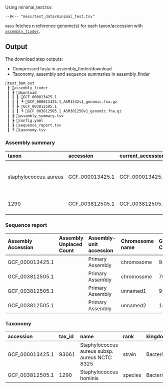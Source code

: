 

Using minimal_test.tsv:
``` title="minimal_test.tsv"
--8<-- "mess/test_data/minimal_test.tsv"
```

`mess` fetches n reference genome(s) for each taxon/accession with [`assembly_finder`](https://github.com/metagenlab/assembly_finder).

## Output

The download step outputs:

* Compressed fasta in assembly_finder/download
* Taxonomy, assembly and sequence summaries in assembly_finder

```sh hl_lines="3-8 10-11"
📂test_bam_out
 ┣ 📂assembly_finder
 ┃ ┣ 📂download
 ┃ ┃ ┣ 📂GCF_000013425.1
 ┃ ┃ ┃ ┗ 📜GCF_000013425.1_ASM1342v1_genomic.fna.gz
 ┃ ┃ ┣ 📂GCF_003812505.1
 ┃ ┃ ┃ ┗ 📜GCF_003812505.1_ASM381250v1_genomic.fna.gz
 ┃ ┣ 📜assembly_summary.tsv
 ┃ ┣ 📜config.yaml
 ┃ ┣ 📜sequence_report.tsv
 ┃ ┗ 📜taxonomy.tsv
```
### Assembly summary

| taxon                 | accession       | current_accession | paired_accession | source_database        | annotation_info.name                | annotation_info.provider | annotation_info.release_date | annotation_info.stats.gene_counts.non_coding | annotation_info.stats.gene_counts.protein_coding | annotation_info.stats.gene_counts.pseudogene | annotation_info.stats.gene_counts.total | assembly_level  | assembly_name | assembly_status | assembly_type | bioproject_accession | biosample.accession | biosample.bioprojects          | biosample.description.organism_name           | biosample.description.tax_id | biosample.description.title                                              | biosample.last_updated  | biosample.models | biosample.owner.name            | biosample.package | biosample.publication_date | biosample.status.status | biosample.status.when   | biosample.submission_date | paired_assembly.accession | paired_assembly.annotation_name                                       | paired_assembly.status | refseq_category       | release_date | submitter                                     | contig_l50 | contig_n50 | gc_count | gc_percent | number_of_component_sequences | number_of_contigs | number_of_scaffolds | scaffold_l50 | scaffold_n50 | total_number_of_chromosomes | total_sequence_length | total_ungapped_length | average_nucleotide_identity.best_ani_match.ani | average_nucleotide_identity.best_ani_match.assembly | average_nucleotide_identity.best_ani_match.assembly_coverage | average_nucleotide_identity.best_ani_match.category | average_nucleotide_identity.best_ani_match.organism_name | average_nucleotide_identity.best_ani_match.type_assembly_coverage | average_nucleotide_identity.category | average_nucleotide_identity.comment | average_nucleotide_identity.match_status | average_nucleotide_identity.submitted_ani_match.ani | average_nucleotide_identity.submitted_ani_match.assembly | average_nucleotide_identity.submitted_ani_match.assembly_coverage | average_nucleotide_identity.submitted_ani_match.category | average_nucleotide_identity.submitted_ani_match.organism_name | average_nucleotide_identity.submitted_ani_match.type_assembly_coverage | average_nucleotide_identity.submitted_organism | average_nucleotide_identity.submitted_species | average_nucleotide_identity.taxonomy_check_status | checkm_info.checkm_marker_set | checkm_info.checkm_marker_set_rank | checkm_info.checkm_species_tax_id | checkm_info.checkm_version | checkm_info.completeness | checkm_info.completeness_percentile | checkm_info.contamination | infraspecific_names.strain | organism_name                                 | tax_id | annotation_info.method                          | annotation_info.pipeline                           | annotation_info.software_version | assembly_method            | biosample.owner.contacts | sequencing_tech  | genome_coverage | path                                                                                                                       |
| :-------------------- | :-------------- | :---------------- | :--------------- | :--------------------- | :---------------------------------- | :----------------------- | :--------------------------- | :------------------------------------------- | :----------------------------------------------- | :------------------------------------------- | :-------------------------------------- | :-------------- | :------------ | :-------------- | :------------ | :------------------- | :------------------ | :----------------------------- | :-------------------------------------------- | :--------------------------- | :----------------------------------------------------------------------- | :---------------------- | :--------------- | :------------------------------ | :---------------- | :------------------------- | :---------------------- | :---------------------- | :------------------------ | :------------------------ | :-------------------------------------------------------------------- | :--------------------- | :-------------------- | :----------- | :-------------------------------------------- | :--------- | :--------- | :------- | :--------- | :---------------------------- | :---------------- | :------------------ | :----------- | :----------- | :-------------------------- | :-------------------- | :-------------------- | :--------------------------------------------- | :-------------------------------------------------- | :----------------------------------------------------------- | :-------------------------------------------------- | :------------------------------------------------------- | :---------------------------------------------------------------- | :----------------------------------- | :---------------------------------- | :--------------------------------------- | :-------------------------------------------------- | :------------------------------------------------------- | :---------------------------------------------------------------- | :------------------------------------------------------- | :------------------------------------------------------------ | :--------------------------------------------------------------------- | :--------------------------------------------- | :-------------------------------------------- | :------------------------------------------------ | :---------------------------- | :--------------------------------- | :-------------------------------- | :------------------------- | :----------------------- | :---------------------------------- | :------------------------ | :------------------------- | :-------------------------------------------- | :----- | :---------------------------------------------- | :------------------------------------------------- | :------------------------------- | :------------------------- | :----------------------- | :--------------- | :-------------- | :------------------------------------------------------------------------------------------------------------------------- |
| staphylococcus_aureus | GCF_000013425.1 | GCF_000013425.1   | GCA_000013425.1  | SOURCE_DATABASE_REFSEQ | Annotation submitted by NCBI RefSeq | NCBI RefSeq              | 2016-08-03                   | 75                                           | 2767                                             | 30                                           | 2872                                    | Complete Genome | ASM1342v1     | current         | haploid       | PRJNA237             | SAMN02604235        | [{'accession': 'PRJNA237'}]    | Staphylococcus aureus subsp. aureus NCTC 8325 | 93061                        | Sample from Staphylococcus aureus subsp. aureus NCTC 8325                | 2015-05-18T13:21:01.110 | ['Generic']      | NCBI                            | Generic.1.0       | 2014-01-30T15:13:19.920    | live                    | 2014-01-30T15:13:19.920 | 2014-01-30T15:13:19.920   | GCA_000013425.1           | Annotation submitted by University of Oklahoma Health Sciences Center | current                | reference genome      | 2006-02-13   | University of Oklahoma Health Sciences Center | 1          | 2821361    | 927332   | 33.0       | 1                             | 1                 | 1                   | 1            | 2821361      | 1                           | 2821361               | 2821361               | 99.94                                          | GCA_006094915.1                                     | 96.32                                                        | type                                                | Staphylococcus aureus                                    | 97.66                                                             | category_na                          | na                                  | species_match                            | 99.94                                               | GCA_006094915.1                                          | 96.32                                                             | type                                                     | Staphylococcus aureus                                         | 97.66                                                                  | Staphylococcus aureus subsp. aureus NCTC 8325  | Staphylococcus aureus                         | OK                                                | Staphylococcus aureus         | species                            | 1280                              | v1.2.2                     | 97.59                    | 19.567595                           | 0.39                      | NCTC 8325                  | Staphylococcus aureus subsp. aureus NCTC 8325 | 93061  | na                                              | na                                                 | na                               | na                         | na                       | na               | na              | test_bam_out/assembly_finder/download/GCF_000013425.1/GCF_000013425.1_ASM1342v1_genomic.fna.gz   |
| 1290                  | GCF_003812505.1 | GCF_003812505.1   | GCA_003812505.1  | SOURCE_DATABASE_REFSEQ | GCF_003812505.1-RS_2024_03_28       | NCBI RefSeq              | 2024-03-28                   | 85                                           | 2142                                             | 35                                           | 2262                                    | Complete Genome | ASM381250v1   | current         | haploid       | PRJNA231221          | SAMN10163251        | [{'accession': 'PRJNA231221'}] | Staphylococcus hominis                        | 1290                         | Pathogen: clinical or host-associated sample from Staphylococcus hominis | 2019-05-14T13:08:20.304 | ['Pathogen.cl']  | US Food and Drug Administration | Pathogen.cl.1.0   | 2018-10-02T00:00:00.000    | live                    | 2018-10-02T12:23:11.101 | 2018-10-02T12:23:11.100   | GCA_003812505.1           | NCBI Prokaryotic Genome Annotation Pipeline (PGAP)                    | current                | representative genome | 2018-11-21   | US Food and Drug Administration               | 1          | 2220494    | 713682   | 31.5       | 3                             | 3                 | 3                   | 1            | 2220494      | 3                           | 2257431               | 2257431               | 99.99                                          | GCA_900458635.1                                     | 98.99                                                        | type                                                | Staphylococcus hominis                                   | 99.01                                                             | category_na                          | na                                  | species_match                            | 99.99                                               | GCA_900458635.1                                          | 98.99                                                             | type                                                     | Staphylococcus hominis                                        | 99.01                                                                  | Staphylococcus hominis                         | Staphylococcus hominis                        | OK                                                | Staphylococcus hominis        | species                            | 1290                              | v1.2.2                     | 90.97                    | 47.945206                           | 2.63                      | FDAARGOS_575               | Staphylococcus hominis                        | 1290   | Best-placed reference protein set; GeneMarkS-2+ | NCBI Prokaryotic Genome Annotation Pipeline (PGAP) | 6.7                              | SMRT v. 2.3.0, HGAP v. 3.0 | [{}]                     | PacBio; Illumina | 19.6x           | test_bam_out/assembly_finder/download/GCF_003812505.1/GCF_003812505.1_ASM381250v1_genomic.fna.gz |

### Sequence report
| Assembly Accession | Assembly Unplaced Count | Assembly-unit accession | Chromosome name | GC Count | GC Percent | GenBank seq accession | Molecule type | Ordering | RefSeq seq accession | Role               | Seq length | UCSC style name | Unlocalized Count |
| :----------------- | :---------------------- | :---------------------- | :-------------- | :------- | :--------- | :-------------------- | :------------ | :------- | :------------------- | :----------------- | :--------- | :-------------- | :---------------- |
| GCF_000013425.1    |                         | Primary Assembly        | chromosome      | 927332   |            | CP000253.1            | Chromosome    |          | NC_007795.1          | assembled-molecule | 2821361    |                 |                   |
| GCF_003812505.1    |                         | Primary Assembly        | chromosome      | 702792   |            | CP033732.1            | Chromosome    |          | NZ_CP033732.1        | assembled-molecule | 2220494    |                 |                   |
| GCF_003812505.1    |                         | Primary Assembly        | unnamed1        | 9555     |            | CP033731.1            | Plasmid       |          | NZ_CP033731.1        | assembled-molecule | 32498      |                 |                   |
| GCF_003812505.1    |                         | Primary Assembly        | unnamed2        | 1335     |            | CP033733.1            | Plasmid       |          | NZ_CP033733.1        | assembled-molecule | 4439       |                 |                   |


### Taxonomy

| accession       | tax_id | name                                          | rank    | kingdom  | phylum    | class   | order      | family            | genus          | species                |
| :-------------- | :----- | :-------------------------------------------- | :------ | :------- | :-------- | :------ | :--------- | :---------------- | :------------- | :--------------------- |
| GCF_000013425.1 | 93061  | Staphylococcus aureus subsp. aureus NCTC 8325 | strain  | Bacteria | Bacillota | Bacilli | Bacillales | Staphylococcaceae | Staphylococcus | Staphylococcus aureus  |
| GCF_003812505.1 | 1290   | Staphylococcus hominis                        | species | Bacteria | Bacillota | Bacilli | Bacillales | Staphylococcaceae | Staphylococcus | Staphylococcus hominis |
